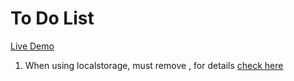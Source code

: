 # To Do List

[Live Demo](https://ascheabl.github.io/to-do-list-react/)

1. When using localstorage, must remove <StrictMode>, for details [check here](https://www.bilibili.com/read/cv18443012/)